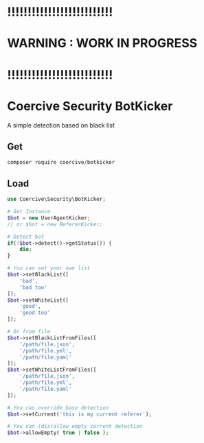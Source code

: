 !!!!!!!!!!!!!!!!!!!!!!!!!!
==========================
WARNING : WORK IN PROGRESS
==========================
!!!!!!!!!!!!!!!!!!!!!!!!!!
==========================

Coercive Security BotKicker
===========================

A simple detection based on black list

Get
---
```
composer require coercive/botkicker
```

Load
----
```php
use Coercive\Security\BotKicker;

# Get Instance
$bot = new UserAgentKicker;
// or $bot = new RefererKicker;

# Detect bot
if(!$bot->detect()->getStatus()) {
	die;
}

# You can set your own list
$bot->setBlackList([
	'bad',
	'bad too'
]);
$bot->setWhiteList([
	'good',
	'good too'
]);

# Or from file
$bot->setBlackListFromFiles([
	'/path/file.json',
	'/path/file.yml',
	'/path/file.yaml'
]);
$bot->setWhiteListFromFiles([
	'/path/file.json',
	'/path/file.yml',
	'/path/file.yaml'
]);

# You can override base detection
$bot->setCurrent('this is my current referer');

# You can (dis)allow empty current detection
$bot->allowEmpty( true | false );

```